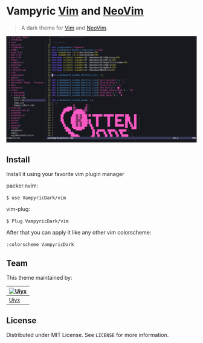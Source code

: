 # Vampyric [Vim](https://www.vim.org/) and [NeoVim](https://neovim.io/)

> A dark theme for [Vim](https://www.vim.org/) and [NeoVim](https://neovim.io/).

![Screenshot](./screenshot.png)

## Install

Install it using your favorite vim plugin manager

packer.nvim:

`$ use VampyricDark/vim`

vim-plug:

`$ Plug VampyricDark/vim`

After that you can apply it like any other vim colorscheme:

`:colorscheme VampyricDark`

## Team

This theme maintained by:

[![Uiyx](https://github.com/Uiyx.png?size=100)](https://github.com/Uiyx) |
--- |
[Uiyx](https://github.com/Uiyx) |

## License

Distributed under MIT License. See `LICENSE` for more information.
